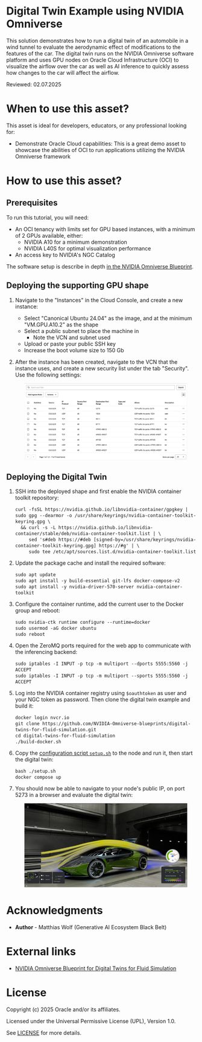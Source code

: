 # Digital Twin Example using NVIDIA Omniverse

This solution demonstrates how to run a digital twin of an automobile in a wind
tunnel to evaluate the aerodynamic effect of modifications to the features of
the car.
The digital twin runs on the NVIDIA Omniverse software platform and uses GPU
nodes on Oracle Cloud Infrastructure (OCI) to visualize the airflow over the
car as well as AI inference to quickly assess how changes to the car will
affect the airflow.

Reviewed: 02.07.2025

# When to use this asset?

This asset is ideal for developers, educators, or any professional looking for:

- Demonstrate Oracle Cloud capabilities: This is a great demo asset to showcase
  the abilities of OCI to run applications utilizing the NVIDIA Omniverse framework

# How to use this asset?

## Prerequisites

To run this tutorial, you will need:

* An OCI tenancy with limits set for GPU based instances, with a minimum of 2 GPUs available, either:
  * NVIDIA A10 for a minimum demonstration
  * NVIDIA L40S for optimal visualization performance
* An access key to NVIDIA's NGC Catalog

The software setup is describe in depth [in the NVIDIA Omniverse Blueprint](https://github.com/NVIDIA-Omniverse-blueprints/digital-twins-for-fluid-simulation).

## Deploying the supporting GPU shape

1. Navigate to the "Instances" in the Cloud Console, and create a new instance:
   - Select "Canonical Ubuntu 24.04" as the image, and at the minimum "VM.GPU.A10.2" as the shape
   - Select a public subnet to place the machine in
     - Note the VCN and subnet used
   - Upload or paste your public SSH key
   - Increase the boot volume size to 150 Gb

2. After the instance has been created, navigate to the VCN that the instance uses, and create a new security list under the tab "Security".  Use the following settings:
   <center><img src="files/subnet.png" alt="Security list settings opening ports for Omniverse kit and web applications" style="max-width:90%; height:auto;" /></center>

## Deploying the Digital Twin

1. SSH into the deployed shape and first enable the NVIDIA container toolkit repository:
   ```console
   curl -fsSL https://nvidia.github.io/libnvidia-container/gpgkey | sudo gpg --dearmor -o /usr/share/keyrings/nvidia-container-toolkit-keyring.gpg \
     && curl -s -L https://nvidia.github.io/libnvidia-container/stable/deb/nvidia-container-toolkit.list | \
        sed 's#deb https://#deb [signed-by=/usr/share/keyrings/nvidia-container-toolkit-keyring.gpg] https://#g' | \
        sudo tee /etc/apt/sources.list.d/nvidia-container-toolkit.list
   ```

2. Update the package cache and install the required software:
   ```console
   sudo apt update
   sudo apt install -y build-essential git-lfs docker-compose-v2
   sudo apt install -y nvidia-driver-570-server nvidia-container-toolkit
   ```
   
3. Configure the container runtime, add the current user to the Docker group and reboot:
   ```console
   sudo nvidia-ctk runtime configure --runtime=docker
   sudo usermod -aG docker ubuntu
   sudo reboot
   ```
   
4. Open the ZeroMQ ports required for the web app to communicate with the
   inferencing backend:
   ```console
   sudo iptables -I INPUT -p tcp -m multiport --dports 5555:5560 -j ACCEPT
   sudo iptables -I INPUT -p tcp -m multiport --sports 5555:5560 -j ACCEPT
   ```
   
5. Log into the NVIDIA container registry using `$oauthtoken` as user and your
   NGC token as password.  Then clone the digital twin example and build it:
   ```console
   docker login nvcr.io
   git clone https://github.com/NVIDIA-Omniverse-blueprints/digital-twins-for-fluid-simulation.git
   cd digital-twins-for-fluid-simulation
   ./build-docker.sh
   ```
   
6. Copy the [configuration script `setup.sh`](./files/setup.sh) to the node and
   run it, then start the digital twin:
   ```console
   bash ./setup.sh
   docker compose up
   ```
   
7. You should now be able to navigate to your node's public IP, on port 5273 in
   a browser and evaluate the digital twin:
   <center><img src="files/twin_running.png" alt="A digital twin of a car in a wind tunnel, running in NVIDIA Omniverse" style="max-width:90%; height:auto;" /></center>


# Acknowledgments

- **Author** - Matthias Wolf (Generative AI Ecosystem Black Belt)

# External links

* [NVIDIA Omniverse Blueprint for Digital Twins for Fluid Simulation](https://github.com/NVIDIA-Omniverse-blueprints/digital-twins-for-fluid-simulation)

# License

Copyright (c) 2025 Oracle and/or its affiliates.

Licensed under the Universal Permissive License (UPL), Version 1.0.

See [LICENSE](https://github.com/oracle-devrel/technology-engineering/blob/main/LICENSE) for more details.
